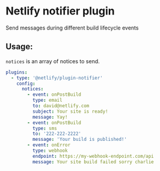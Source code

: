 # Netlify notifier plugin

Send messages during different build lifecycle events

## Usage:

`notices` is an array of notices to send.

```yml
plugins:
  - type: '@netlify/plugin-notifier'
    config:
      notices:
        - event: onPostBuild
          type: email
          to: david@netlify.com
          subject: Your site is ready!
          message: Yay!
        - event: onPostBuild
          type: sms
          to: '222-222-2222'
          message: 'Your build is published!'
        - event: onError
          type: webhook
          endpoint: https://my-webhook-endpoint.com/api
          message: Your site build failed sorry charlie
```
